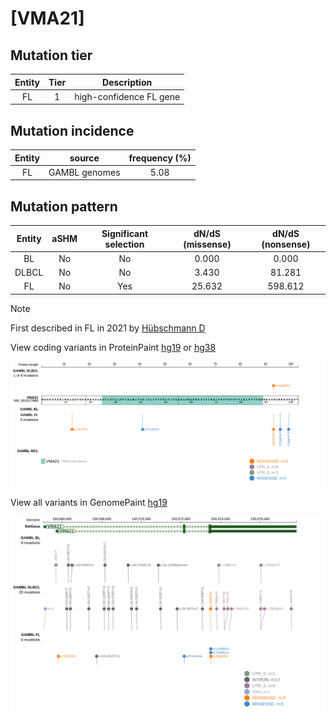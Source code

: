 # [VMA21]

## Mutation tier

|Entity|Tier|Description            |
|:------:|:----:|-----------------------|
|FL    |1   |high-confidence FL gene|
## Mutation incidence

|Entity|source       |frequency (%)|
|:------:|:-------------:|:-------------:|
|FL    |GAMBL genomes|5.08         |

## Mutation pattern

|Entity|aSHM|Significant selection|dN/dS (missense)|dN/dS (nonsense)|
|:------:|:----:|:---------------------:|:----------------:|:----------------:|
|BL    |No  |No                   | 0.000          |  0.000         |
|DLBCL |No  |No                   | 3.430          | 81.281         |
|FL    |No  |Yes                  |25.632          |598.612         |


> [!NOTE]
> First described in FL in 2021 by [Hübschmann D](https://pubmed.ncbi.nlm.nih.gov/33953289)

View coding variants in ProteinPaint [hg19](https://www.bcgsc.ca/downloads/morinlab/GAMBL/test/genes/VMA21_protein.html)  or [hg38](https://www.bcgsc.ca/downloads/morinlab/GAMBL/test/genes/VMA21_protein_hg38.html)

![image](images/proteinpaint/VMA21_NM_001017980.svg)

View all variants in GenomePaint [hg19](https://www.bcgsc.ca/downloads/morinlab/GAMBL/test/genes/VMA21.html)

![image](images/proteinpaint/VMA21.svg)
